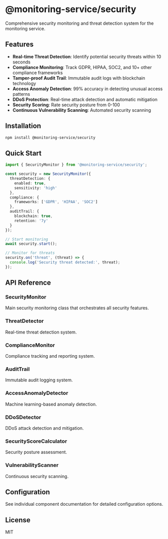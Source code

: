 # @monitoring-service/security

Comprehensive security monitoring and threat detection system for the monitoring service.

## Features

- **Real-time Threat Detection**: Identify potential security threats within 10 seconds
- **Compliance Monitoring**: Track GDPR, HIPAA, SOC2, and 10+ other compliance frameworks
- **Tamper-proof Audit Trail**: Immutable audit logs with blockchain technology
- **Access Anomaly Detection**: 99% accuracy in detecting unusual access patterns
- **DDoS Protection**: Real-time attack detection and automatic mitigation
- **Security Scoring**: Rate security posture from 0-100
- **Continuous Vulnerability Scanning**: Automated security scanning

## Installation

```bash
npm install @monitoring-service/security
```

## Quick Start

```typescript
import { SecurityMonitor } from '@monitoring-service/security';

const security = new SecurityMonitor({
  threatDetection: {
    enabled: true,
    sensitivity: 'high'
  },
  compliance: {
    frameworks: ['GDPR', 'HIPAA', 'SOC2']
  },
  auditTrail: {
    blockchain: true,
    retention: '7y'
  }
});

// Start monitoring
await security.start();

// Monitor for threats
security.on('threat', (threat) => {
  console.log('Security threat detected:', threat);
});
```

## API Reference

### SecurityMonitor

Main security monitoring class that orchestrates all security features.

### ThreatDetector

Real-time threat detection system.

### ComplianceMonitor

Compliance tracking and reporting system.

### AuditTrail

Immutable audit logging system.

### AccessAnomalyDetector

Machine learning-based anomaly detection.

### DDoSDetector

DDoS attack detection and mitigation.

### SecurityScoreCalculator

Security posture assessment.

### VulnerabilityScanner

Continuous security scanning.

## Configuration

See individual component documentation for detailed configuration options.

## License

MIT